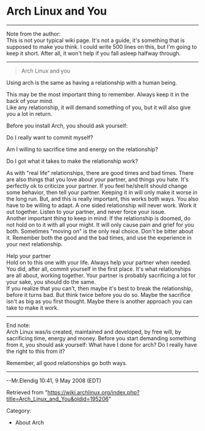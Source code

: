Arch Linux and You
==================

* * * * *

Note from the author:  
This is not your typical wiki page. It's not a guide, it's something
that is supposed to make you think. I could write 500 lines on this, but
I'm going to keep it short. After all, it won't help if you fall asleep
halfway through.

* * * * *

> Arch Linux and you

Using arch is the same as having a relationship with a human being.   

This may be the most important thing to remember. Always keep it in the
back of your mind.  
 Like any relationship, it will demand something of you, but it will
also give you a lot in return.

Before you install Arch, you should ask yourself:

Do I really want to commit myself?  

Am I willing to sacrifice time and energy on the relationship?  

Do I got what it takes to make the relationship work?

As with "real life" relationships, there are good times and bad times.
There are also things that you love about your partner, and things you
hate. It's perfectly ok to criticize your partner. If you feel he/she/it
should change some behavior, then tell your partner. Keeping it in will
only make it worse in the long run. But, and this is really important,
this works both ways. You also have to be willing to adapt. A one sided
relationship will never work. Work it out together. Listen to your
partner, and never force your issue.  
 Another important thing to keep in mind: If the relationship is doomed,
do not hold on to it with all your might. It will only cause pain and
grief for you both. Sometimes "moving on" is the only real choice. Don't
be bitter about it. Remember both the good and the bad times, and use
the experience in your next relationship.

Help your partner  
 Hold on to this one with your life. Always help your partner when
needed. You did, after all, commit yourself in the first place. It's
what relationships are all about, working together. Your partner is
probably sacrificing a lot for your sake, you should do the same.  
 If you realize that you can't, then maybe it's best to break the
relationship, before it turns bad. But think twice before you do so.
Maybe the sacrifice isn't as big as you first thought. Maybe there is
another approach you can take to make it work.

  

* * * * *

End note:  
 Arch Linux was/is created, maintained and developed, by free will, by
sacrificing time, energy and money. Before you start demanding something
from it, you should ask yourself: What have I done for arch? Do I really
have the right to this from it?

Remember, all good relationships go both ways.

* * * * *

--Mr.Elendig 10:41, 9 May 2008 (EDT)

Retrieved from
"https://wiki.archlinux.org/index.php?title=Arch_Linux_and_You&oldid=195206"

Category:

-   About Arch
